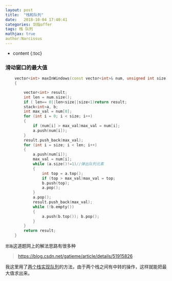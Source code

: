 ```yaml
---
layout: post
title:  "栈和队列"
date:   2018-10-04 17:40:41
categories: 剑指offer
tags: 栈 队列
mathjax: true
author:Narcissus
---
```


* content
{:toc}

### 滑动窗口的最大值
```c++
	vector<int> maxInWindows(const vector<int>& num, unsigned int size)
	{

		vector<int> result;
		int len = num.size();
		if ( len== 0||len<size||size<1)return result;
		stack<int>a, b;
		int max_val = num[0];
		for (int i = 0; i < size; i++)
		{
			if (num[i] > max_val)max_val = num[i];
			a.push(num[i]);
		}
		result.push_back(max_val);
		for (int i = size; i < len; i++)
		{
			a.push(num[i]);
			max_val = num[i];
			while (a.size()!=1)//弹出队列元素
			{
				int top = a.top();
				if (top > max_val)max_val = top;
				b.push(top);
				a.pop();
			}
			a.pop();
			result.push_back(max_val);
			while (!b.empty())
			{
				a.push(b.top()); b.pop();
			}
		}
		return result;
	}
```

`思路`这道题网上的解法思路有很多种

> https://blog.csdn.net/gatieme/article/details/51915826

我这里用了[两个栈实现队列](https://www.jianshu.com/p/95e4e819761b)的方法，由于两个栈之间有中转的操作，这样就能把最大值求出来。